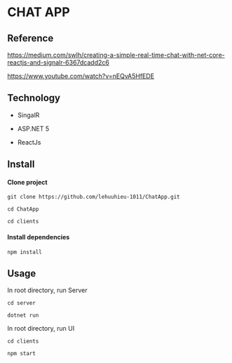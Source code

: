 # CHAT APP

## Reference

https://medium.com/swlh/creating-a-simple-real-time-chat-with-net-core-reactjs-and-signalr-6367dcadd2c6

https://www.youtube.com/watch?v=nEQvA5HfEDE

## Technology

-   SingalR

-   ASP.NET 5

-   ReactJs

## Install

#### Clone project

`git clone https://github.com/lehuuhieu-1011/ChatApp.git`

`cd ChatApp`

`cd clients`

#### Install dependencies

`npm install`

## Usage

In root directory, run Server

`cd server`

`dotnet run`

In root directory, run UI

`cd clients`

`npm start`
